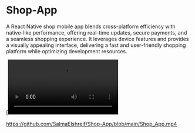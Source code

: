 # Shop-App

A React Native shop mobile app blends cross-platform efficiency with native-like performance, offering real-time updates, secure payments, and a seamless shopping experience. It leverages device features and provides a visually appealing interface, delivering a fast and user-friendly shopping platform while optimizing development resources.

[![Watch the video](https://github.com/SalmaElshreif/Shop-App/blob/main/Shop_App.mp4)



https://github.com/SalmaElshreif/Shop-App/blob/main/Shop_App.mp4
